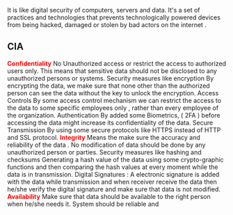 It is like digital security of computers, servers and data. It's a set of practices and technologies that prevents technologically powered devices from being hacked, damaged or stolen by bad actors on the internet .
## CIA 
<span style='color:red;font-weight:bold;'>Confidentiality</span>
No Unauthorized access or restrict the access to authorized users only. 
This means that sensitive data should not be disclosed to any unauthorized persons or systems. 
Security measures like encryption 
	By encrypting the data, we make sure that none other than the authorized person can see the data without the key to unlock the encryption. 
Access Controls 
	By some access control mechanism we can restrict the access to the data to some specific employees only , rather than every employee of the organization. 
Authentication 
	By added some Biometrics, ( 2FA ) before accessing the data might increase its confidentiality of the data. 
Secure Transmission 
	By using some secure protocols like HTTPS instead of HTTP and SSL protocol. 
<span style='color:red;font-weight:bold;'>Integrity</span>
Means the make sure the accuracy and reliability of the data . 
No modification of data should be done by any unauthorized person or parties. 
Security measures like hashing and checksums 
	Generating a hash value of the data using some crypto-graphic functions and then comparing the hash values at every moment while the data is in transmission. 
Digital Signatures : 
	A electronic signature is added with the data while transmission and when receiver receive the data then he/she verify the digital signature and make sure that data is not modified. 
<span style="color:red;font-weight:bold;">Availability</span>
Make sure that data should be available to the right person when he/she needs it.
System should be reliable and 



